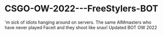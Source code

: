 # CSGO-OW-2022---FreeStylers-BOT
'm sick of idiots hanging around on servers. The same AIMmasters who have never played Faceit and they shoot like snax! Updated BOT OW 2022 

